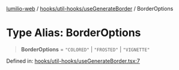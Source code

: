 [lumilio-web](../../../../modules.md) / [hooks/util-hooks/useGenerateBorder](../index.md) / BorderOptions

# Type Alias: BorderOptions

> **BorderOptions** = `"COLORED"` \| `"FROSTED"` \| `"VIGNETTE"`

Defined in: [hooks/util-hooks/useGenerateBorder.tsx:7](https://github.com/EdwinZhanCN/Lumilio-Photos/blob/e7623428749fd7c1a769297382642ed42ea75beb/web/src/hooks/util-hooks/useGenerateBorder.tsx#L7)
